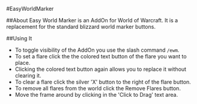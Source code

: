 #EasyWorldMarker

##About
Easy World Marker is an AddOn for World of Warcraft.  It is a replacement for the standard blizzard world marker buttons.

##Using It
* To toggle visibility of the AddOn you use the slash command `/ewm`.
* To set a flare click the the colored text button of the flare you want to place.
* Clicking the colored text button again allows you to replace it without clearing it.
* To clear a flare click the silver 'X' button to the right of the flare button.
* To remove all flares from the world click the Remove Flares button.
* Move the frame around by clicking in the 'Click to Drag' text area.

